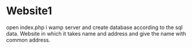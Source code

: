 # Website1
open index.php i wamp server and create database according to the sql data.
Website in which it takes name and address and give the name with common address.
